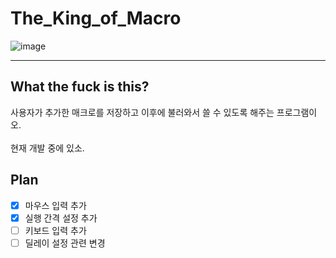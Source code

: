 # The_King_of_Macro
![image](https://user-images.githubusercontent.com/64591335/144785188-4d61a936-7b5c-4bb0-8139-a1aecdeec8ed.png)

---
## What the fuck is this?
사용자가 추가한 매크로를 저장하고 이후에 불러와서 쓸 수 있도록 해주는 프로그램이오. <br><br>
현재 개발 중에 있소.

## Plan
- [x] 마우스 입력 추가
- [x] 실행 간격 설정 추가
- [ ] 키보드 입력 추가
- [ ] 딜레이 설정 관련 변경
